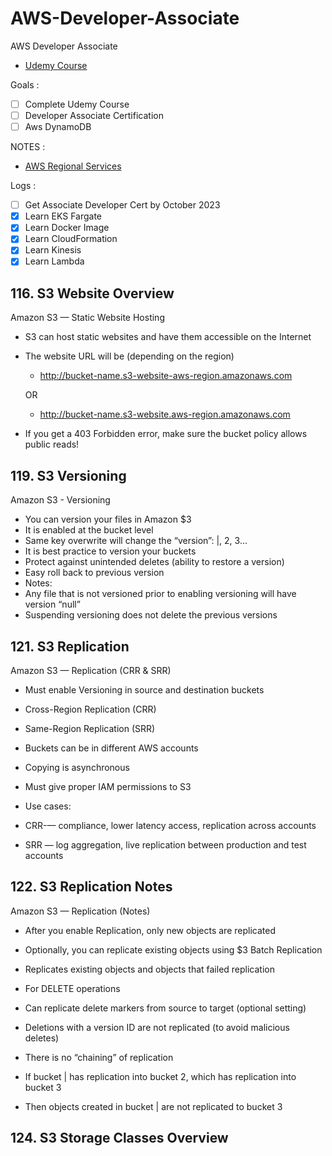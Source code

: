 # AWS-Developer-Associate

AWS Developer Associate

- [Udemy Course](https://www.udemy.com/share/101WgC3@dc-QdI5aJejjXvDjjRVOBlaTxW_T3fqLGlEWEeKTs4B6_qUbKg7HLI3E4jVYNn_s)

Goals :

- [ ] Complete Udemy Course
- [ ] Developer Associate Certification
- [ ] Aws DynamoDB

NOTES :

- [AWS Regional Services](https://aws.amazon.com/about-aws/global-infrastructure/regional-product-services/?p=ngi&loc=4)

Logs :

- [ ] Get Associate Developer Cert by October 2023
- [x] Learn EKS Fargate
- [x] Learn Docker Image
- [x] Learn CloudFormation
- [x] Learn Kinesis
- [x] Learn Lambda

## 116. S3 Website Overview

Amazon S3 — Static Website Hosting

- S3 can host static websites and have them accessible on the Internet

- The website URL will be (depending on the region)
    - http://bucket-name.s3-website-aws-region.amazonaws.com

    OR

    - http://bucket-name.s3-website.aws-region.amazonaws.com

- If you get a 403 Forbidden error, make sure the bucket policy allows public reads!

## 119. S3 Versioning

Amazon S3 - Versioning

- You can version your files in Amazon $3
- It is enabled at the bucket level
- Same key overwrite will change the “version”: |, 2, 3...
- It is best practice to version your buckets
 - Protect against unintended deletes (ability to restore a version)
 - Easy roll back to previous version
- Notes:
 - Any file that is not versioned prior to enabling versioning will have version “null”
 - Suspending versioning does not delete the previous versions

## 121. S3 Replication

Amazon S3 — Replication (CRR & SRR)

- Must enable Versioning in source and destination buckets
- Cross-Region Replication (CRR)
- Same-Region Replication (SRR)
- Buckets can be in different AWS accounts
- Copying is asynchronous
- Must give proper IAM permissions to S3

- Use cases:
 - CRR-— compliance, lower latency access, replication across accounts
 - SRR — log aggregation, live replication between production and test accounts

## 122. S3 Replication Notes

Amazon S3 — Replication (Notes)

- After you enable Replication, only new objects are replicated
- Optionally, you can replicate existing objects using $3 Batch Replication
 - Replicates existing objects and objects that failed replication

- For DELETE operations
 - Can replicate delete markers from source to target (optional setting)
 - Deletions with a version ID are not replicated (to avoid malicious deletes)

- There is no “chaining” of replication
 - If bucket | has replication into bucket 2, which has replication into bucket 3
 - Then objects created in bucket | are not replicated to bucket 3

 ## 124. S3 Storage Classes Overview
